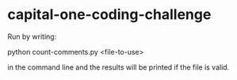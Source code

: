 # capital-one-coding-challenge

Run by writing:

python count-comments.py \<file-to-use\>
  
in the command line and the results will be printed if the file is valid.
